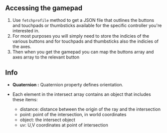 


## Accessing the gamepad
1. Use `fetchprofile` method to get a JSON file that outlines the buttons and touchpads or thumbsticks available for the specific controller you're interested in.
2. For most purposes you will simply need to store the indicies of the various buttons and for touchpads and thumbsticks also the indicies of the axes.
3. Then when you get the gamepad you can map the buttons array and axes array to the relevant button



## Info
- **Quaternion :** Quaternion property defines orientation.

- Each element in the intersect array contains an object that includes these items:
    - distance: distance between the origin of the ray and the intersection
    - point: point of the intersection, in world coordinates
    - object: the intersect object
    - uv: U,V coordinates at point of intersection
